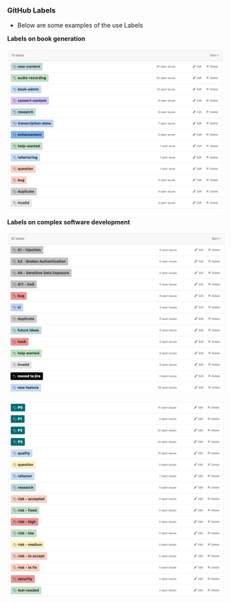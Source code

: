### GitHub Labels

* Below are some examples of the use Labels

**Labels on book generation**

![](images/labels-on-book-generation.png)

**Labels on complex software development**

![](images/labels-on-complex-software-dev-1.png)

![](images/labels-on-complex-software-dev-2.png)
